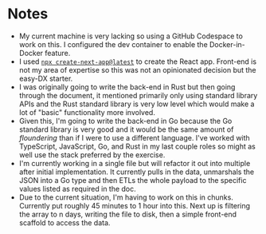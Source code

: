 # Notes

* My current machine is very lacking so using a GitHub Codespace to work on this. I configured the dev container to enable the Docker-in-Docker feature.
* I used [`npx create-next-app@latest`](https://react.dev/learn/start-a-new-react-project#nextjs-pages-router) to create the React app. Front-end is not my area of expertise so this was not an opinionated decision but the easy-DX starter.
* I was originally going to write the back-end in Rust but then going through the document, it mentioned primarily only using standard library APIs and the Rust standard library is very low level which would make a lot of "basic" functionality more involved.
* Given this, I'm going to write the back-end in Go because the Go standard library is very good and it would be the same amount of _floundering_ than if I were to use a different language. I've worked with TypeScript, JavaScript, Go, and Rust in my last couple roles so might as well use the stack preferred by the exercise.
* I'm currently working in a single file but will refactor it out into multiple after initial implementation. It currently pulls in the data, unmarshals the JSON into a Go type and then ETLs the whole payload to the specific values listed as required in the doc.
* Due to the current situation, I'm having to work on this in chunks. Currently put roughly 45 minutes to 1 hour into this. Next up is filtering the array to n days, writing the file to disk, then a simple front-end scaffold to access the data. 